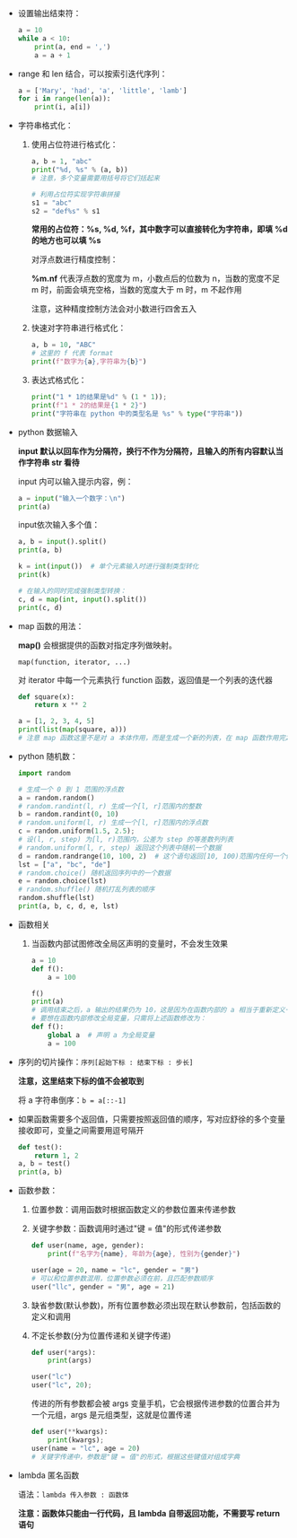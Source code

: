 + 设置输出结束符：

    ```python
    a = 10
    while a < 10:
        print(a, end = ',')
        a = a + 1

+ range 和 len 结合，可以按索引迭代序列：

    ```python
    a = ['Mary', 'had', 'a', 'little', 'lamb']
    for i in range(len(a)):
        print(i, a[i])
    ```

+ 字符串格式化：

    1. 使用占位符进行格式化：

        ```python
        a, b = 1, "abc"
        print("%d, %s" % (a, b))
        # 注意，多个变量需要用括号将它们括起来
        
        # 利用占位符实现字符串拼接
        s1 = "abc"
        s2 = "def%s" % s1
        ```

        **常用的占位符：%s, %d, %f，其中数字可以直接转化为字符串，即填 %d 的地方也可以填 %s**

        对浮点数进行精度控制：

        **%m.nf** 代表浮点数的宽度为 m，小数点后的位数为 n，当数的宽度不足 m 时，前面会填充空格，当数的宽度大于 m 时，m 不起作用

        注意，这种精度控制方法会对小数进行四舍五入

    2. 快速对字符串进行格式化：

        ```python
        a, b = 10, "ABC"
        # 这里的 f 代表 format
        print(f"数字为{a},字符串为{b}")
        ```
    
    3. 表达式格式化：
    
        ```python
        print("1 * 1的结果是%d" % (1 * 1));
        print(f"1 * 2的结果是{1 * 2}")
        print("字符串在 python 中的类型名是 %s" % type("字符串"))
        ```
    
+ python 数据输入

    **input 默认以回车作为分隔符，换行不作为分隔符，且输入的所有内容默认当作字符串 str 看待**

    input 内可以输入提示内容，例：

    ```python
    a = input("输入一个数字：\n")
    print(a)
    ```

    input依次输入多个值：

    ```python
    a, b = input().split()
    print(a, b)
    
    k = int(input())  # 单个元素输入时进行强制类型转化
    print(k)
    
    # 在输入的同时完成强制类型转换：
    c, d = map(int, input().split())
    print(c, d)
    ```

+ map 函数的用法：

    **map()** 会根据提供的函数对指定序列做映射。

    `map(function, iterator, ...)`

    对 iterator 中每一个元素执行 function 函数，返回值是一个列表的迭代器

    ```python
    def square(x):
        return x ** 2
    
    a = [1, 2, 3, 4, 5]
    print(list(map(square, a)))
    # 注意 map 函数这里不是对 a 本体作用，而是生成一个新的列表，在 map 函数作用完之后 a 的值仍为[1, 2, 3, 4, 5]
    ```

+ python 随机数：

    ```python
    import random
    
    # 生成一个 0 到 1 范围的浮点数
    a = random.random()
    # random.randint(l, r) 生成一个[l, r]范围内的整数
    b = random.randint(0, 10)
    # random.uniform(l, r) 生成一个[l, r]范围内的浮点数
    c = random.uniform(1.5, 2.5);
    # 设(l, r, step) 为[l, r)范围内，公差为 step 的等差数列列表
    # random.uniform(l, r, step) 返回这个列表中随机一个数据
    d = random.randrange(10, 100, 2)  # 这个语句返回[10, 100)范围内任何一个偶数
    lst = ["a", "bc", "de"]
    # random.choice() 随机返回序列中的一个数据
    e = random.choice(lst)
    # random.shuffle() 随机打乱列表的顺序
    random.shuffle(lst)
    print(a, b, c, d, e, lst)
    ```

+ 函数相关

    1. 当函数内部试图修改全局区声明的变量时，不会发生效果

        ```python
        a = 10
        def f():
            a = 100
        
        f()
        print(a)
        # 调用结束之后，a 输出的结果仍为 10，这是因为在函数内部的 a 相当于重新定义一个变量 a，与全局变量 a 没有关系
        # 要想在函数内部修改全局变量，只需将上述函数修改为：
        def f():
            global a  # 声明 a 为全局变量
            a = 100
        ```

+ 序列的切片操作：`序列[起始下标 : 结束下标 : 步长]`

    **注意，这里结束下标的值不会被取到**

    将 a 字符串倒序：`b = a[::-1]`
    
+ 如果函数需要多个返回值，只需要按照返回值的顺序，写对应舒徐的多个变量接收即可，变量之间需要用逗号隔开

    ```python
    def test():
        return 1, 2
    a, b = test()
    print(a, b)
    ```

+ 函数参数：

    1. 位置参数：调用函数时根据函数定义的参数位置来传递参数

    2. 关键字参数：函数调用时通过"键 = 值"的形式传递参数

        ```python
        def user(name, age, gender):
            print(f"名字为{name}, 年龄为{age}, 性别为{gender}")
        
        user(age = 20, name = "lc", gender = "男")
        # 可以和位置参数混用，位置参数必须在前，且匹配参数顺序
        user("llc", gender = "男", age = 21)
        ```

    3. 缺省参数(默认参数)，所有位置参数必须出现在默认参数前，包括函数的定义和调用

    4. 不定长参数(分为位置传递和关键字传递)

         ```python
         def user(*args):
             print(args)
         
         user("lc")
         user("lc", 20);
         ```

        传进的所有参数都会被 args 变量手机，它会根据传进参数的位置合并为一个元组，args 是元组类型，这就是位置传递

        ```python
        def user(**kwargs):
            print(kwargs);
        user(name = "lc", age = 20)
        # 关键字传递中，参数是"键 = 值"的形式，根据这些键值对组成字典
        ```

+ lambda 匿名函数

    语法：`lambda 传入参数 : 函数体`

    **注意：函数体只能由一行代码，且 lambda 自带返回功能，不需要写 return 语句**













